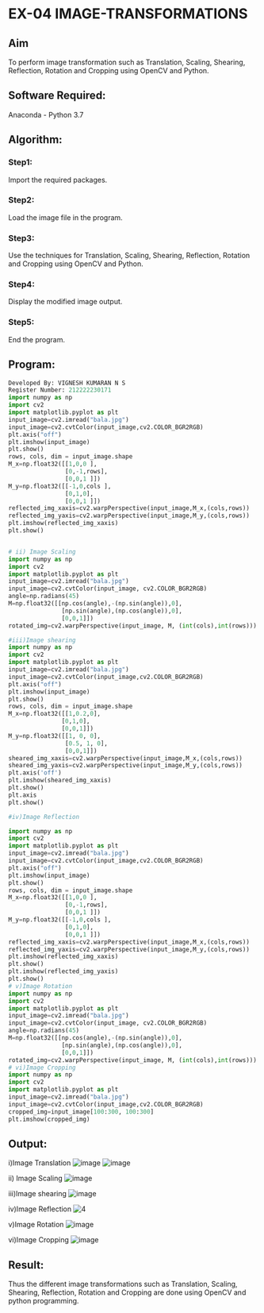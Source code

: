 # EX-04 IMAGE-TRANSFORMATIONS


## Aim
To perform image transformation such as Translation, Scaling, Shearing, Reflection, Rotation and Cropping using OpenCV and Python.

## Software Required:
Anaconda - Python 3.7

## Algorithm:
### Step1:
Import the required packages.



### Step2:
Load the image file in the program.



### Step3:
Use the techniques for Translation, Scaling, Shearing, Reflection, Rotation and Cropping using OpenCV and Python.



### Step4:
Display the modified image output.



### Step5:
End the program.

## Program:

```python
Developed By: VIGNESH KUMARAN N S
Register Number: 212222230171
import numpy as np
import cv2
import matplotlib.pyplot as plt
input_image=cv2.imread("bala.jpg") 
input_image=cv2.cvtColor(input_image,cv2.COLOR_BGR2RGB) 
plt.axis("off") 
plt.imshow(input_image)
plt.show()
rows, cols, dim = input_image.shape
M_x=np.float32([[1,0,0 ],
                [0,-1,rows],
                [0,0,1 ]])
M_y=np.float32([[-1,0,cols ],
                [0,1,0],
                [0,0,1 ]])
reflected_img_xaxis=cv2.warpPerspective(input_image,M_x,(cols,rows))
reflected_img_yaxis=cv2.warpPerspective(input_image,M_y,(cols,rows))
plt.imshow(reflected_img_xaxis)
plt.show()


# ii) Image Scaling
import numpy as np
import cv2
import matplotlib.pyplot as plt
input_image=cv2.imread("bala.jpg") 
input_image=cv2.cvtColor(input_image, cv2.COLOR_BGR2RGB)
angle=np.radians(45)
M=np.float32([[np.cos(angle),-(np.sin(angle)),0],
               [np.sin(angle),(np.cos(angle)),0],
               [0,0,1]])
rotated_img=cv2.warpPerspective(input_image, M, (int(cols),int(rows)))

#iii)Image shearing
import numpy as np
import cv2
import matplotlib.pyplot as plt
input_image=cv2.imread("bala.jpg") 
input_image=cv2.cvtColor(input_image,cv2.COLOR_BGR2RGB) 
plt.axis("off") 
plt.imshow(input_image)
plt.show()
rows, cols, dim = input_image.shape
M_x=np.float32([[1,0.2,0],
               [0,1,0],
               [0,0,1]])
M_y=np.float32([[1, 0, 0],
                [0.5, 1, 0],
                [0,0,1]])
sheared_img_xaxis=cv2.warpPerspective(input_image,M_x,(cols,rows))
sheared_img_yaxis=cv2.warpPerspective(input_image,M_y,(cols,rows))
plt.axis('off')
plt.imshow(sheared_img_xaxis)
plt.show()
plt.axis
plt.show()

#iv)Image Reflection

import numpy as np
import cv2
import matplotlib.pyplot as plt
input_image=cv2.imread("bala.jpg") 
input_image=cv2.cvtColor(input_image,cv2.COLOR_BGR2RGB) 
plt.axis("off") 
plt.imshow(input_image)
plt.show()
rows, cols, dim = input_image.shape
M_x=np.float32([[1,0,0 ],
                [0,-1,rows],
                [0,0,1 ]])
M_y=np.float32([[-1,0,cols ],
                [0,1,0],
                [0,0,1 ]])
reflected_img_xaxis=cv2.warpPerspective(input_image,M_x,(cols,rows))
reflected_img_yaxis=cv2.warpPerspective(input_image,M_y,(cols,rows))
plt.imshow(reflected_img_xaxis)
plt.show()
plt.imshow(reflected_img_yaxis)
plt.show()
# v)Image Rotation
import numpy as np
import cv2
import matplotlib.pyplot as plt
input_image=cv2.imread("bala.jpg") 
input_image=cv2.cvtColor(input_image, cv2.COLOR_BGR2RGB)
angle=np.radians(45)
M=np.float32([[np.cos(angle),-(np.sin(angle)),0],
               [np.sin(angle),(np.cos(angle)),0],
               [0,0,1]])
rotated_img=cv2.warpPerspective(input_image, M, (int(cols),int(rows)))
# vi)Image Cropping
import numpy as np
import cv2
import matplotlib.pyplot as plt
input_image=cv2.imread("bala.jpg") 
input_image=cv2.cvtColor(input_image,cv2.COLOR_BGR2RGB)
cropped_img=input_image[100:300, 100:300]
plt.imshow(cropped_img)

```

## Output:
i)Image Translation
![image](https://github.com/VigneshkumaranNS/IMAGE-TRANSFORMATIONS/assets/119484483/e527dfa1-5d68-4cb9-adcc-932e2477644e)
![image](https://github.com/VigneshkumaranNS/IMAGE-TRANSFORMATIONS/assets/119484483/63be992b-2357-44a6-b00f-adbbd7e29462)


ii) Image Scaling
![image](https://github.com/VigneshkumaranNS/IMAGE-TRANSFORMATIONS/assets/119484483/b9f43655-88d8-4a13-9a47-5724d5338de3)


iii)Image shearing
![image](https://github.com/VigneshkumaranNS/IMAGE-TRANSFORMATIONS/assets/119484483/7c18fc0d-a574-448e-a5d3-3c64006eb9cd)


iv)Image Reflection
![4](https://github.com/BALA291/IMAGE-TRANSFORMATIONS/assets/120717501/852cb22b-1d10-4320-a857-68b3181dea44)



v)Image Rotation
![image](https://github.com/VigneshkumaranNS/IMAGE-TRANSFORMATIONS/assets/119484483/a0afdbd3-b8b4-4c63-969c-16e2e895e91f)



vi)Image Cropping
![image](https://github.com/VigneshkumaranNS/IMAGE-TRANSFORMATIONS/assets/119484483/dfcacb75-c9b9-444d-9a68-399ac0929830)


## Result: 

Thus the different image transformations such as Translation, Scaling, Shearing, Reflection, Rotation and Cropping are done using OpenCV and python programming.
